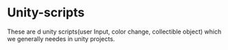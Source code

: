 # Unity-scripts
These are d unity scripts(user Input, color change, collectible object) which we generally needes in unity projects.
